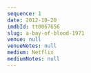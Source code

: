 ```yaml
---
sequence: 1
date: 2012-10-20
imdbId: tt0067656
slug: a-bay-of-blood-1971
venue: null
venueNotes: null
medium: Netflix
mediumNotes: null
---
```


